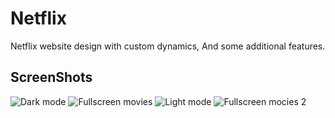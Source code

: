 # Netflix
Netflix website design with custom dynamics, And some additional features.

## ScreenShots
![Dark mode](https://user-images.githubusercontent.com/90506587/133606809-c2d6011e-f578-4ea6-80cf-e55e3fc37ddf.png)
![Fullscreen movies](https://user-images.githubusercontent.com/90506587/133606848-40f61c41-94de-4a40-b29d-9d923786a05b.png)
![Light mode](https://user-images.githubusercontent.com/90506587/133606852-85c32078-9a52-45fd-9e7f-255d6439bd47.png)
![Fullscreen mocies 2](https://user-images.githubusercontent.com/90506587/133607097-754016e8-079a-41df-ad5e-d03ff322f176.png)
